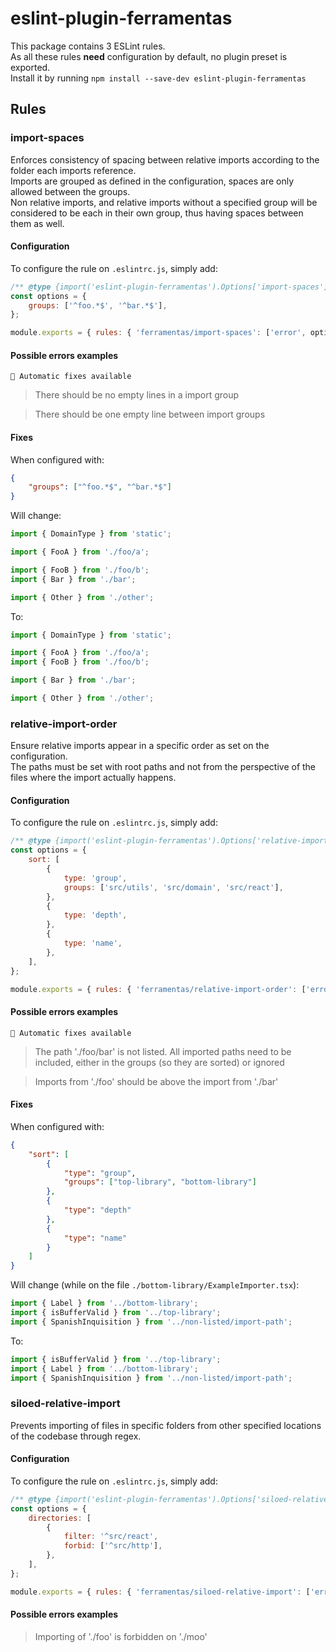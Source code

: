 # eslint-plugin-ferramentas

This package contains 3 ESLint rules.<br/>
As all these rules **need** configuration by default, no plugin preset is exported.<br/>
Install it by running `npm install --save-dev eslint-plugin-ferramentas`

## Rules

### import-spaces

Enforces consistency of spacing between relative imports according to the folder each imports reference.<br/>
Imports are grouped as defined in the configuration, spaces are only allowed between the groups.<br/>
Non relative imports, and relative imports without a specified group will be considered to be each in their own group, thus having spaces between them as well.

#### Configuration

To configure the rule on `.eslintrc.js`, simply add:

```js
/** @type {import('eslint-plugin-ferramentas').Options['import-spaces']} */
const options = {
    groups: ['^foo.*$', '^bar.*$'],
};

module.exports = { rules: { 'ferramentas/import-spaces': ['error', options] } };
```

#### Possible errors examples

`🔧 Automatic fixes available`

> There should be no empty lines in a import group

> There should be one empty line between import groups

#### Fixes

When configured with:

```json
{
    "groups": ["^foo.*$", "^bar.*$"]
}
```

Will change:

```ts
import { DomainType } from 'static';

import { FooA } from './foo/a';

import { FooB } from './foo/b';
import { Bar } from './bar';

import { Other } from './other';
```

To:

```ts
import { DomainType } from 'static';

import { FooA } from './foo/a';
import { FooB } from './foo/b';

import { Bar } from './bar';

import { Other } from './other';
```

### relative-import-order

Ensure relative imports appear in a specific order as set on the configuration.<br/>
The paths must be set with root paths and not from the perspective of the files where the import actually happens.

#### Configuration

To configure the rule on `.eslintrc.js`, simply add:

```js
/** @type {import('eslint-plugin-ferramentas').Options['relative-import-order']} */
const options = {
    sort: [
        {
            type: 'group',
            groups: ['src/utils', 'src/domain', 'src/react'],
        },
        {
            type: 'depth',
        },
        {
            type: 'name',
        },
    ],
};

module.exports = { rules: { 'ferramentas/relative-import-order': ['error', options] } };
```

#### Possible errors examples

`🔧 Automatic fixes available`

> The path './foo/bar' is not listed.
> All imported paths need to be included, either in the groups (so they are sorted) or ignored

> Imports from './foo' should be above the import from './bar'

#### Fixes

When configured with:

```json
{
    "sort": [
        {
            "type": "group",
            "groups": ["top-library", "bottom-library"]
        },
        {
            "type": "depth"
        },
        {
            "type": "name"
        }
    ]
}
```

Will change (while on the file `./bottom-library/ExampleImporter.tsx`):

```ts
import { Label } from '../bottom-library';
import { isBufferValid } from '../top-library';
import { SpanishInquisition } from '../non-listed/import-path';
```

To:

```ts
import { isBufferValid } from '../top-library';
import { Label } from '../bottom-library';
import { SpanishInquisition } from '../non-listed/import-path';
```

### siloed-relative-import

Prevents importing of files in specific folders from other specified locations of the codebase through regex.

#### Configuration

To configure the rule on `.eslintrc.js`, simply add:

```js
/** @type {import('eslint-plugin-ferramentas').Options['siloed-relative-import']} */
const options = {
    directories: [
        {
            filter: '^src/react',
            forbid: ['^src/http'],
        },
    ],
};

module.exports = { rules: { 'ferramentas/siloed-relative-import': ['error', options] } };
```

#### Possible errors examples

> Importing of './foo' is forbidden on './moo'

